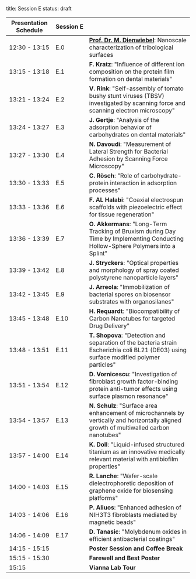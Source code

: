 title: Session E
status: draft

|Presentation Schedule|**Session&nbsp;E**||
|---|---|---|
|12:30 - 13:15| E.0 |[**Prof. Dr. M. Dienwiebel**](programm/TutorialE.html): Nanoscale characterization of tribological surfaces|
|13:15 - 13:18 | E.1 |**F. Kratz**: "Influence of different ion composition on the protein film formation on dental materials"|
|13:21 - 13:24 | E.2 |**V. Rink**: "Self-assembly of tomato bushy stunt viruses (TBSV) investigated by scanning force and scanning electron microscopy"|
|13:24 - 13:27 | E.3 |**J. Gertje**: "Analysis of the adsorption behavior of carbohydrates on dental materials"|
|13:27 - 13:30 | E.4 |**N. Davoudi**: "Measurement of Lateral Strength for Bacterial Adhesion by Scanning Force Microscopy"|
|13:30 - 13:33 | E.5 |**C. Rösch**: "Role of carbohydrate-protein interaction in adsorption processes"|
|13:33 - 13:36 | E.6 |**F. AL Halabi**: "Coaxial electrospun scaffolds with piezoelectric effect for tissue regeneration"|
|13:36 - 13:39 | E.7 |**O. Akkermans**: "Long-Term Tracking of Bruxism during Day Time by Implementing Conducting Hollow-Sphere Polymers into a Splint"|
|13:39 - 13:42 | E.8 |**J. Stryckers**: "Optical properties and morphology of spray coated polystyrene nanoparticle layers"|
|13:42 - 13:45 | E.9 |**J. Arreola**: "Immobilization of bacterial spores on biosensor substrates with organosilanes"|
|13:45 - 13:48 | E.10 |**H. Requardt**: "Biocompatibility of Carbon Nanotubes for targeted Drug Delivery"|
|13:48 - 13:51 | E.11 |**T. Shopova**: "Detection and separation of the bacteria strain Escherichia coli BL21 (DE03) using surface modified polymer particles"|
|13:51 - 13:54 | E.12 |**D. Vornicescu**: "Investigation of fibroblast growth factor-binding protein anti-tumor effects using surface plasmon resonance"|
|13:54 - 13:57 | E.13 |**N. Schulz**: "Surface area enhancement of microchannels by vertically and horizontally aligned growth of multiwalled carbon nanotubes"|
|13:57 - 14:00 | E.14 |**K. Doll**: "Liquid-infused structured titanium as an innovative medically relevant material with antibiofilm properties"|
|14:00 - 14:03 | E.15 |**R. Lanche**: "Wafer-scale dielectrophoretic deposition of graphene oxide for biosensing platforms"|
|14:03 - 14:06 | E.16 |**P. Aliuos**: "Enhanced adhesion of NIH3T3 fibroblasts mediated by magnetic beads"|
|14:06 - 14:09 | E.17 |**D. Tanasic**: "Molybdenum oxides in efficient antibacterial coatings"|
|14:15 - 15:15 |      |**Poster Session and Coffee Break**|
|15:15 - 15:30 |      |**Farewell and Best Poster**|
|15:15         |      |**Vianna Lab Tour**|
